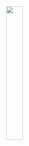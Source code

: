 <img src="C:\Users\abdallah.alsayed\Desktop\Alamir Group\APK\Supervisor/Screenshot_20240214_123043_Supervisor%20(El-Amir%20Group).jpg" width="30%">
